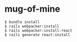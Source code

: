 # mug-of-mine

`$ bundle install`<br>
`$ rails webpacker:install`<br>
`$ rails webpacker:install:react`<br>
`$ rails generate react:install`
